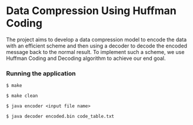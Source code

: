 # Data Compression Using Huffman Coding

The project aims to develop a data compression model to encode the data with an efficient scheme and then using a decoder to decode the encoded message back to the normal result. To implement such a scheme, we use Huffman Coding and Decoding algorithm to achieve our end goal.


### Running the application


```
$ make
```

```
$ make clean
```

```
$ java encoder <input file name>
```

```
$ java decoder encoded.bin code_table.txt